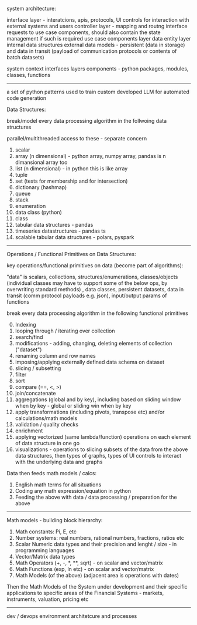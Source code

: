 
system architecture:

interface layer - interatcions, apis, protocols, UI controls for interaction with external systems and users
controller layer - mapping and routng interface requests to use case components, should also contain the state management if such is required
use case components layer
data entity layer
internal data structures
external data models - persistent (data in storage) and data in transit (payload of communication protocols or contents of batch datasets)

system context
interfaces
layers
components - python packages, modules, classes, functions

---------------------------------------------

a set of python patterns used to train custom developed LLM for automated code generation

Data Structures:

break/model every data processing algorithm in the follwoing data structures 

parallel/multithreaded access to these - separate concern

1. scalar
2. array (n dimensional) - python array, numpy array, pandas is n dimansional array too
3. list (n dimensional) - in python this is like array
4. tuple
5. set (tests for membership and for intersection)
6. dictionary (hashmap)
7. queue
8. stack
7. enumeration
7. data class (python)
8. class
8. tabular data structures - pandas
9. timeseries datastructures - pandas ts
10. scalable tabular data structures - polars, pyspark

-------------------------------------

Operations / Functional Primitives on Data Structures:

key operations/functional primitives on data (become part of algorithms):

"data" is scalars, collections, structures/enumerations, classes/objects (individual classes may have to support some of the below ops, by overwriting standard methods)
 , data classes, persistent datasets, data in transit (comm protocol payloads e.g. json), input/output params of functions

break every data processing algorithm in the following functional primitives

0. Indexing
1. looping through / iterating over collection
1. search/find
2. modifications - adding, changing, deleting elements of collection ("dataset")
3. renaming column and row names
4. imposing/applying externally defined data schema on dataset
2. slicing / subsetting
3. filter
4. sort
5. compare (==, <, >)
6. join/concatenate
7. aggregations (global and by key), including based on sliding window when by key - global or sliding win when by key
8. apply transformations (including pivots, transpose etc) and/or calculations/math models
9. validation / quality checks
10. enrichment
11. applying vectorized (same lambda/function) operations on each element of data structure in one go
11. visualizations - operations to slicing subsets of the data from the above data structures, then types of graphs, types of UI controls to interact with the underlying data and graphs

Data then feeds math models / calcs:

1. English math terms for all situations
2. Coding any math expression/equation in python
3. Feeding the above with data / data processing / preparation for the above

---------------------------------------

 Math models - building block hierarchy:

 1. Math constants: Pi, E, etc
 2. Number systems: real numbers, rational numbers, fractions, ratios etc
 3. Scalar Numeric data types and their precision and lenght / size - in programming languages
 4. Vector/Matrix data types
 5. Math Operators (+, -, *, **, sqrt) - on scalar and vector/matrix
 6. Math Functions (exp, ln etc) - on scalar and vector/matrix
 7. Math Models (of the above)
(adjacent area is operations with dates)

Then the Math Models of the System under development and their specific applications to specific areas of the Financial Systems - markets, instruments, valuation, pricing etc

----------------------------------

dev / devops environment architetcure and processes 


